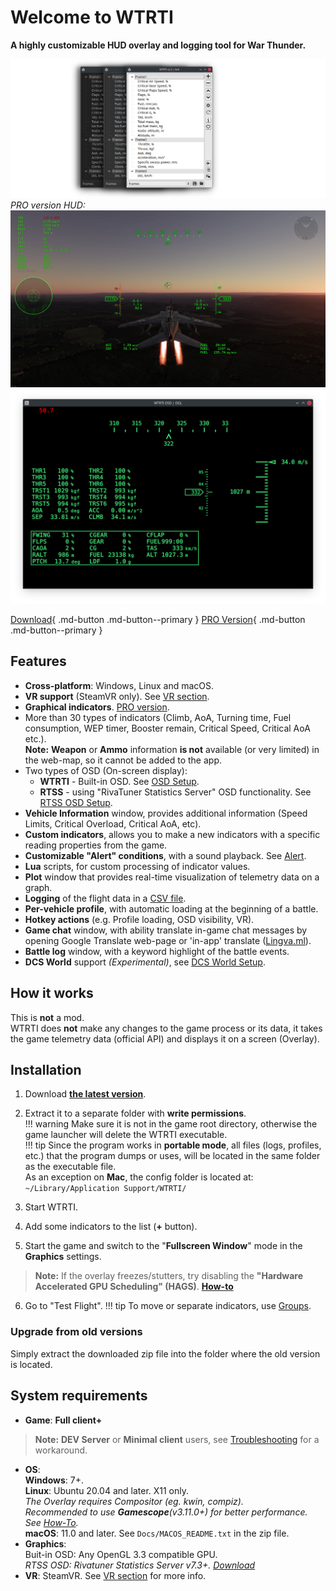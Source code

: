 # Welcome to WTRTI

**A highly customizable HUD overlay and logging tool for War Thunder.**  

![#](images/wtrti_themes.png)
_PRO version HUD:_
![#](images/wtrti_hud.webp)
![#](images/wtrti_osd.png)

[Download](https://github.com/MeSoftHorny/WTRTI/releases/latest/){ .md-button .md-button--primary }
[PRO Version](https://patreon.com/wtrti/about){ .md-button .md-button--primary }

## Features
- **Cross-platform**: Windows, Linux and macOS.
- **VR support** (SteamVR only). See [VR section](features.md/#vr).
- **Graphical indicators**. [PRO version](https://patreon.com/wtrti).
- More than 30 types of indicators (Climb, AoA, Turning time, Fuel consumption, WEP timer, Booster remain, Critical Speed, Critical AoA etc.).  
  **Note:** **Weapon** or **Ammo** information **is not** available (or very limited) in the web-map, so it cannot be added to the app.  
- Two types of OSD (On-screen display):  
    - **WTRTI** - Built-in OSD. See [OSD Setup](features.md#wtrti-built-in).  
    - **RTSS** - using "RivaTuner Statistics Server" OSD functionality. See [RTSS OSD Setup](features.md#rtss-osd-setup).  
- **Vehicle Information** window, provides additional information (Speed Limits, Critical Overload, Critical AoA, etc).
- **Custom indicators**, allows you to make a new indicators with a specific reading properties from the game.
- **Customizable "Alert" conditions**, with a sound playback. See [Alert](features.md#alert).
- **Lua** scripts, for custom processing of indicator values.
- **Plot** window that provides real-time visualization of telemetry data on a graph.
- **Logging** of the flight data in a [CSV file](features.md#logging-the-data-to-a-csv-file).
- **Per-vehicle profile**, with automatic loading at the beginning of a battle.
- **Hotkey actions** (e.g. Profile loading, OSD visibility, VR).
- **Game chat** window, with ability translate in-game chat messages by opening Google Translate web-page or 'in-app' translate ([Lingva.ml](https://lingva.ml)).
- **Battle log** window, with a keyword highlight of the battle events.
- **DCS World** support *(Experimental)*, see [DCS World Setup](features.md#dcs-world-setup).

## How it works
This is **not** a mod.  
WTRTI does **not** make any changes to the game process or its data, it takes the game telemetry data (official API) and displays it on a screen (Overlay).

## Installation
1. Download [**the latest version**](https://github.com/MeSoftHorny/WTRTI/releases/latest).
2. Extract it to a separate folder with **write permissions**.  
!!! warning
    Make sure it is not in the game root directory, otherwise the game launcher will delete the WTRTI executable.  
!!! tip
    Since the program works in **portable mode**, all files (logs, profiles, etc.) that the program dumps or uses, will be located in the same folder as the executable file.  
    As an exception on **Mac**, the config folder is located at: `~/Library/Application Support/WTRTI/`  

3. Start WTRTI.
4. Add some indicators to the list (**+** button).
5. Start the game and switch to the "**Fullscreen Window**" mode in the **Graphics** settings.  
> **Note:** If the overlay freezes/stutters, try disabling the **"Hardware Accelerated GPU Scheduling" (HAGS)**. [**How-to**](https://obsproject.com/kb/hags)  
6. Go to "Test Flight".
!!! tip
    To move or separate indicators, use [Groups](features.md/#groups).  

### Upgrade from old versions
Simply extract the downloaded zip file into the folder where the old version is located.

## System requirements
- **Game**: **Full client+**  
> **Note:** **DEV Server** or **Minimal client** users, see [Troubleshooting](troubleshooting.md#not-working-with-dev-server) for a workaround.
- **OS**:  
  **Windows**: 7+.  
  **Linux**: Ubuntu 20.04 and later. X11 only.  
      *The Overlay requires Compositor (eg. kwin, compiz).*  
      *Recommended to use __Gamescope__(v3.11.0+) for better performance. See [How-To](features.md/#gamescope-setup-linux).*  
  **macOS**: 11.0 and later. See `Docs/MACOS_README.txt` in the zip file.  
- **Graphics**:  
  Buit-in OSD: Any OpenGL 3.3 compatible GPU.  
  *RTSS OSD: Rivatuner Statistics Server v7.3+. [Download](https://www.guru3d.com/files-details/rtss-rivatuner-statistics-server-download.html)*
- **VR**: SteamVR. See [VR section](features.md/#vr) for more info.
